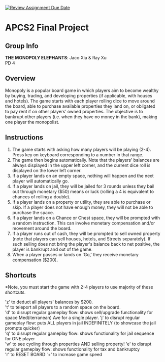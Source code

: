 [![Review Assignment Due Date](https://classroom.github.com/assets/deadline-readme-button-24ddc0f5d75046c5622901739e7c5dd533143b0c8e959d652212380cedb1ea36.svg)](https://classroom.github.com/a/syDSSnTt)
# APCS2 Final Project

## Group Info

**THE MONOPOLY ELEPHANTS**:
Jaco Xia & Ray Xu   
PD 4   

## Overview

Monopoly is a popular board game in which players aim to become wealthy by buying, trading, and developing properties (if applicable, with houses and hotels). The game starts with each player rolling dice to move around the board, able to purchase available properties they land on, or obligated to pay rent if on other players’ owned properties. The objective is to bankrupt other players (i.e. when they have no money in the bank), making one player the monopolist.

## Instructions

1. The game starts with asking how many players will be playing (2-4). Press key on keyboard corresponding to a number in that range.
2. The game then begins automatically. Note that the players' balances are always displayed in the upper left corner, and the current dice roll is displayed on the lower left corner.
3. If a player lands on an empty space, nothing will happen and the next player will automatically go.
4. If a player lands on jail, they will be jailed for 3 rounds unless they bail out through monetary ($50) means or luck (rolling a 4 is equivalent to chances of rolling a double).
5. If a player lands on a property or utility, they are able to purchase or skip. If a player does not have enough money, they will not be able to purchase the space.
6. If a player lands on a Chance or Chest space, they will be prompted with a random instruction. This can involve monetary compensation and/or movement around the board.
7. If a player runs out of cash, they will be prompted to sell owned property (note that players can sell houses, hotels, and Streets separately). If such selling does not bring the player's balance back to net positive, the player is bankrupt and out of the game.
8. When a player passes or lands on 'Go,' they receive monetary compensation ($200).



## Shortcuts

*Note, you must start the game with 2-4 players to use majority of these shortcuts.

'z' to deduct all players' balances by $200.  
't' to teleport all players to a random space on the board.   
'd' to disrupt regular gameplay flow: shows sell/upgrade functionality for space Med(iterranean) Ave for a single player. 
'j' to disrupt regular gameplay flow: puts ALL players in jail INDEFINITELY (to showcase the jail prompts quicker)   
'q' to disrupt regular gameplay flow: shows functionality for jail sequence for ONE player  
'w' to see cycling through properties AND selling property!
'e' to disrupt regular gameplay flow: shows functionality for tax and bankruptcy  
'r' to RESET BOARD 
'+' to increase game speed 